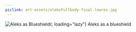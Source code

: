 ```yaml
---
piclink: art-assets/aleksFullbody-final-lowres.jpg
---
```

![Aleks as Blueshield](art-assets\aleksFullbody-final-lowres.jpg){: loading="lazy"}
Aleks as a blueshield